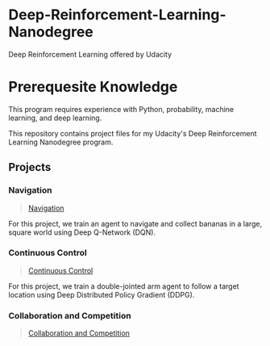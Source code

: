 # Deep-Reinforcement-Learning-Nanodegree
Deep Reinforcement Learning offered by Udacity

# Prerequesite Knowledge
This program requires experience with Python, probability, machine learning, and deep learning.


This repository contains project files for my Udacity's Deep Reinforcement Learning Nanodegree program.

## Projects

### Navigation
>[Navigation](https://github.com/nikhilt1998/Deep-Reinforcement-Learning-Nanodegree/tree/master/Navigation)

For this project, we train an agent to navigate and collect bananas in a large, square world using Deep Q-Network (DQN).

### Continuous Control
>[Continuous Control](https://github.com/nikhilt1998/Deep-Reinforcement-Learning-Nanodegree/tree/master/Continuous_Control)

For this project, we train a double-jointed arm agent to follow a target location using Deep Distributed Policy
Gradient (DDPG).

### Collaboration and Competition
>[Collaboration and Competition](https://github.com/nikhilt1998/Deep-Reinforcement-Learning-Nanodegree/tree/master/Collaboration_nd_Competition)
